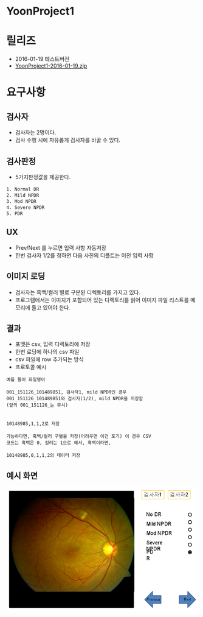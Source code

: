 
YoonProject1
====

# 릴리즈

- 2016-01-19 테스트버전 
 - [YoonProject1-2016-01-19.zip](releaseWithDate/YoonProject1-2016-01-19.zip)

# 요구사항

## 검사자

- 검사자는 2명이다.
- 검사 수행 시에 자유롭게 검사자를 바꿀 수 있다.

## 검사판정

- 5가지판정값을 제공한다.

```
1. Normal DR
2. Mild NPDR
3. Mod NPDR
4. Severe NPDR
5. PDR
```

## UX

- Prev/Next 를 누르면 입력 사항 자동저장
- 한번 검사자 1/2를 정하면 다음 사진의 디폴트는 이전 입력 사항


## 이미지 로딩

- 검사자는 흑백/컬러 별로 구분된 디렉토리를 가지고 있다.
- 프로그램에서는 이미지가 포함되어 있는 디렉토리를 읽어 이미지 파일 리스트를
메모리에 들고 있어야 한다.

## 결과

- 포맷은 csv, 입력 디렉토리에 저장
- 한번 로딩에 하나의 csv 파일
- csv 파일에 row 추가되는 방식
- 프로토콜 예시

```
예를 들어 화일명이 

001_151126_101489851, 검사자1, mild NPDR인 경우 
001_151126_101489851와 검사자(1/2), mild NPDR을 저장함
(앞의 001_151126_는 무시)


10148985,1,1,2로 저장

가능하다면, 흑백/컬러 구별을 저장(어려우면 이건 포기) 이 경우 CSV
코드는 흑백은 0, 컬러는 1으로 해서, 흑백이라면, 

10148985,0,1,1,2의 데이터 저장
```

## 예시 화면

![YoonProject1-Sample.png](images/YoonProject1-Sample.png)

